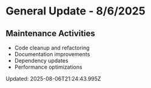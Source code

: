 # General Update - 8/6/2025

## Maintenance Activities

- Code cleanup and refactoring
- Documentation improvements
- Dependency updates
- Performance optimizations

Updated: 2025-08-06T21:24:43.995Z
